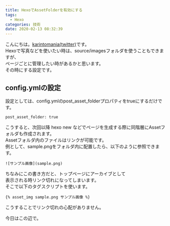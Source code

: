 ```yaml
---
title: HexoでAssetFolderを有効にする
tags:
  - Hexo
categories: 技術
date: 2020-02-13 08:32:39
---
```


こんにちは。[karintomania(twitter)](https://twitter.com/karintozuki)です。  
Hexoで写真などを使いたい時は、source/imagesフォルダを使うこともできますが、  
ページごとに管理したい時があるかと思います。  
その時にする設定です。   
<!-- more -->
## config.ymlの設定
設定としては、config.ymlのpost_asset_folderプロパティをtrueにするだけです。  

```
post_asset_folder: true
```

こうすると、次回以降 hexo new などでページを生成する際に同階層にAssetフォルダも作成されます。  
Assetフォルダ内のファイルはリンクが可能です。  
例として、sample.pngをフォルダ内に配置したら、以下のように参照できます。  
```
![サンプル画像](sample.png)
```
ちなみにこの書き方だと、トップページにアーカイブとして  
表示される時リンク切れになってしまいます。  
そこで以下のタグスクリプトを使います。  

```
{% asset_img sample.png サンプル画像 %}
```

こうすることでリンク切れの心配がありません。  


今日はこの辺で。
